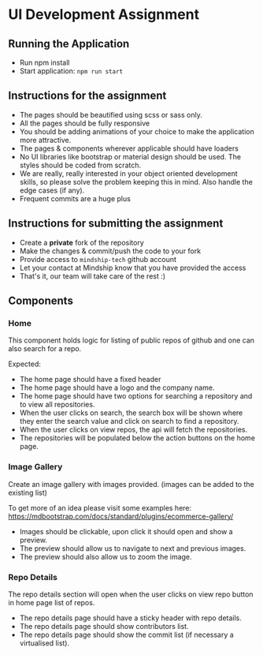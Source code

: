 # UI Development Assignment 

## Running the Application

- Run npm install
- Start application:
     `npm run start`

## Instructions for the assignment

- The pages should be beautified using scss or sass only.
- All the pages should be fully responsive
- You should be adding animations of your choice to make the application more attractive.
- The pages & components wherever applicable should have loaders
- No UI libraries like bootstrap or material design should be used. The styles should be coded from scratch.
- We are really, really interested in your object oriented development skills, so please solve the problem keeping this in mind. Also handle the edge cases (if any).
- Frequent commits are a huge plus


## Instructions for submitting the assignment

- Create a **private** fork of the repository
- Make the changes & commit/push the code to your fork
- Provide access to `mindship-tech` github account
- Let your contact at Mindship know that you have provided the access
- That's it, our team will take care of the rest :)

## Components
### Home

This component holds logic for listing of public repos of github and one can also search for a repo.

Expected:

- The home page should have a fixed header
- The home page should have a logo and the company name.
- The home page should have two options for searching a repository and to view all repositories.
- When the user clicks on search, the search box will be shown where they enter the search value and click on search to find a repository.
- When the user clicks on view repos, the api will fetch the repositories.
- The repositories will be populated below the action buttons on the home page.


### Image Gallery

Create an image gallery with images provided. (images can be added to the existing list)

To get more of an idea please visit some examples here: https://mdbootstrap.com/docs/standard/plugins/ecommerce-gallery/

- Images should be clickable, upon click it should open and show a preview.
- The preview should allow us to navigate to next and previous images.
- The preview should also allow us to zoom the image.

### Repo Details

The repo details section will open when the user clicks on view repo button in home page list of repos.

- The repo details page should have a sticky header with repo details.
- The repo details page should show contributors list.
- The repo details page should show the commit list (if necessary a virtualised list).